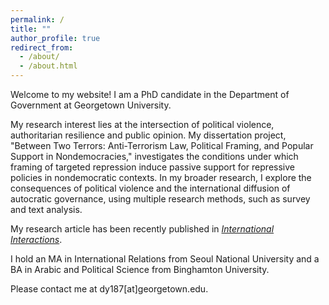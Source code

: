 ```yaml
---
permalink: /
title: ""
author_profile: true
redirect_from: 
  - /about/
  - /about.html
---
```


Welcome to my website! I am a PhD candidate in the Department of Government at Georgetown University. 

My research interest lies at the intersection of political violence, authoritarian resilience and public opinion. My dissertation project, "Between Two Terrors: Anti-Terrorism Law, Political Framing, and Popular Support in Nondemocracies," investigates the conditions under which framing of targeted repression induce passive support for repressive policies in nondemocratic contexts. In my broader research, I explore the consequences of political violence and the international diffusion of autocratic governance, using multiple research methods, such as survey and text analysis.

My research article has been recently published in [_International Interactions_](https://www.tandfonline.com/doi/full/10.1080/03050629.2024.2374364).

I hold an MA in International Relations from Seoul National University and a BA in Arabic and Political Science from Binghamton University.

Please contact me at dy187[at]georgetown.edu.
